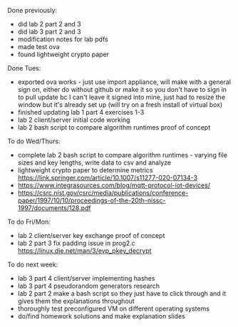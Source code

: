 Done previously:
- did lab 2 part 2 and 3
- did lab 3 part 2 and 3
- modification notes for lab pdfs
- made test ova
- found lightweight crypto paper

Done Tues:
- exported ova works - just use import appliance, will make with a general sign on, either do without github or make it so you don't have to sign in to pull update bc I can't leave it signed into mine, just had to resize the window but it's already set up (will try on a fresh install of virtual box)
- finished updating lab 1 part 4 exercises 1-3
- lab 2 client/server initial code working
- lab 2 bash script to compare algorithm runtimes proof of concept

To do Wed/Thurs:
- complete lab 2 bash script to compare algorithm runtimes - varying file sizes and key lengths, write data to csv and analyze
- lightweight crypto paper to determine metrics https://link.springer.com/article/10.1007/s11277-020-07134-3
- https://www.integrasources.com/blog/mqtt-protocol-iot-devices/
- https://csrc.nist.gov/csrc/media/publications/conference-paper/1997/10/10/proceedings-of-the-20th-nissc-1997/documents/128.pdf

To do Fri/Mon:
- lab 2 client/server key exchange proof of concept
- lab 2 part 3 fix padding issue in prog2.c https://linux.die.net/man/3/evp_pkey_decrypt

To do next week:
- lab 3 part 4 client/server implementing hashes
- lab 3 part 4 pseudorandom generators research
- lab 2 part 2 make a bash script so they just have to click through and it gives them the explanations throughout
- thoroughly test preconfigured VM on different operating systems
- do/find homework solutions and make explanation slides
